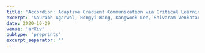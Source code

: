 ```yaml
---
title: "Accordion: Adaptive Gradient Communication via Critical Learning Regime Identification"
excerpt: 'Saurabh Agarwal, Hongyi Wang, Kangwook Lee, Shivaram Venkataraman, Dimitris Papailiopoulos \[[arXiv](https://arxiv.org/abs/2010.16248)\]'
date: 2020-10-29
venue: 'arXiv'
pubtype: 'preprints'
excerpt_separator: ""
---
```

